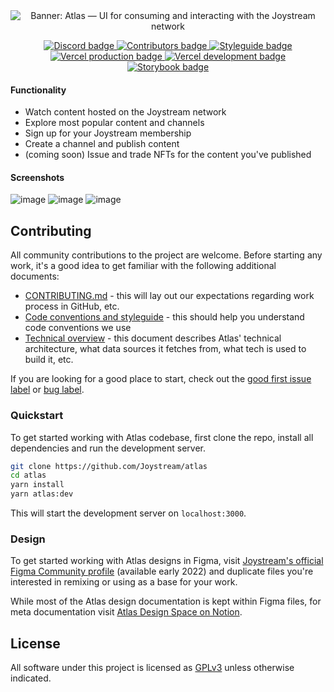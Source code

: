 <div align="center">
    <img alt="Banner: Atlas — UI for consuming and interacting
with the Joystream network" src="https://user-images.githubusercontent.com/35307309/147933610-9cce95b7-e6b9-4fb1-aee6-111d7efc5304.png"/>
</div>

<p align="center">
  <a title="Join the Discord server" href="https://discord.gg/nuQeWXfSvq">
    <img alt="Discord badge" src="https://img.shields.io/discord/811216481340751934?label=discord&logo=discord" />
  </a>
  <a title="Contributors" href="https://github.com/Joystream/atlas/graphs/contributors">
    <img alt="Contributors badge" src="https://img.shields.io/github/contributors/joystream/atlas?label=%F0%9F%91%A5%20contributors">
  </a>
  <a title="Styleguide" href="https://github.com/Joystream/atlas/blob/master/docs/styleguide.md">
    <img alt="Styleguide badge" src="https://img.shields.io/badge/%F0%9F%92%85%20style-prettier-brightgreen">
  </a>
  <a title="Vercel production deployment" href="https://play.joystream.org">
    <img alt="Vercel production badge" src="https://img.shields.io/badge/vercel%20prod-live-brightgreen?logo=vercel">
  </a>
  <a title="Vercel development deployment" href="https://atlas-git-dev-joystream.vercel.app/">
    <img alt="Vercel development badge" src="https://img.shields.io/badge/%F0%9F%9B%A0%20vercel%20dev-live-brightgreen">
  </a>
  <a title="Storybook deployment" href="https://atlas-storybook.vercel.app/">
    <img alt="Storybook badge" src="https://img.shields.io/badge/storybook-live-brightgreen?logo=storybook">
  </a>
</p>

#### Functionality

- Watch content hosted on the Joystream network
- Explore most popular content and channels
- Sign up for your Joystream membership
- Create a channel and publish content
- (coming soon) Issue and trade NFTs for the content you've published

#### Screenshots

![image](https://user-images.githubusercontent.com/35307309/147930525-8bb61647-d908-47d1-96c0-494080a2aad6.png)
![image](https://user-images.githubusercontent.com/35307309/147930535-9082f52b-6b34-45e1-b627-4d8372b0163b.png)
![image](https://user-images.githubusercontent.com/35307309/147930541-c2f75fe5-ddba-48de-9536-eac228961757.png)

## Contributing

All community contributions to the project are welcome. Before starting any work, it's a good idea to get familiar with the following additional documents:

- [CONTRIBUTING.md](CONTRIBUTING.md) - this will lay out our expectations regarding work process in GitHub, etc.
- [Code conventions and styleguide](docs/styleguide.md) - this should help you understand code conventions we use
- [Technical overview](docs/overview.md) - this document describes Atlas' technical architecture, what data sources it fetches from, what tech is used to build it, etc.

If you are looking for a good place to start, check out the [good first issue label](https://github.com/Joystream/atlas/issues?q=is%3Aissue+is%3Aopen+label%3A%22good+first+issue%22) or [bug label](https://github.com/Joystream/atlas/issues?q=is%3Aissue+is%3Aopen+label%3Abug).

### Quickstart

To get started working with Atlas codebase, first clone the repo, install all dependencies and run the development server.

```bash
git clone https://github.com/Joystream/atlas
cd atlas
yarn install
yarn atlas:dev
```

This will start the development server on `localhost:3000`.

### Design

To get started working with Atlas designs in Figma, visit [Joystream's official Figma Community profile](https://figma.com/@joystream) (available early 2022) and duplicate files you're interested in remixing or using as a base for your work.

While most of the Atlas design documentation is kept within Figma files, for meta documentation visit [Atlas Design Space on Notion](https://joystream.notion.site/Design-Space-487ed84966fa495a8c037935639ca681).

## License

All software under this project is licensed as [GPLv3](LICENSE) unless otherwise indicated.
